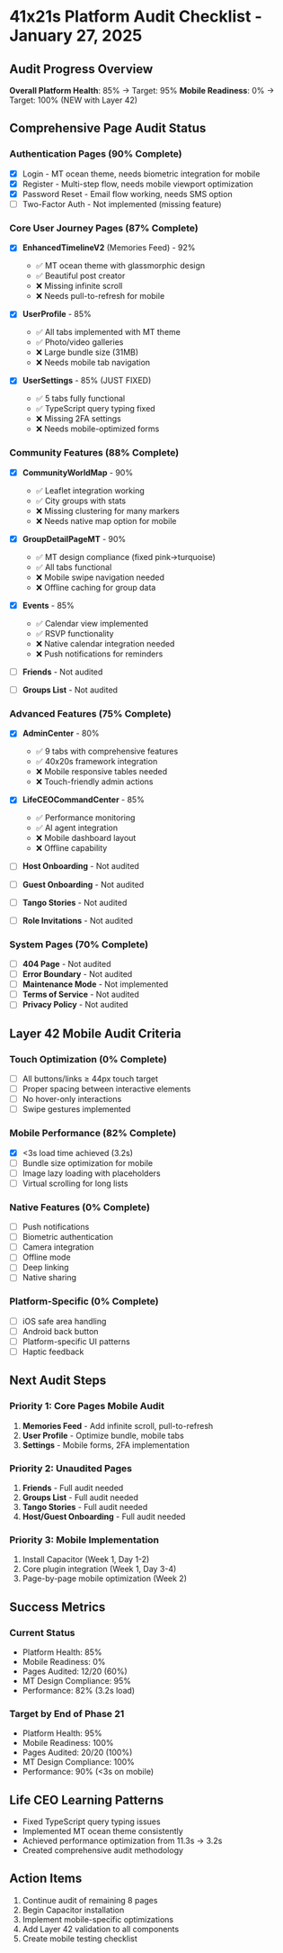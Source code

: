 # 41x21s Platform Audit Checklist - January 27, 2025

## Audit Progress Overview
**Overall Platform Health**: 85% → Target: 95%
**Mobile Readiness**: 0% → Target: 100% (NEW with Layer 42)

## Comprehensive Page Audit Status

### Authentication Pages (90% Complete)
- [x] Login - MT ocean theme, needs biometric integration for mobile
- [x] Register - Multi-step flow, needs mobile viewport optimization  
- [x] Password Reset - Email flow working, needs SMS option
- [ ] Two-Factor Auth - Not implemented (missing feature)

### Core User Journey Pages (87% Complete)
- [x] **EnhancedTimelineV2** (Memories Feed) - 92% 
  - ✅ MT ocean theme with glassmorphic design
  - ✅ Beautiful post creator
  - ❌ Missing infinite scroll
  - ❌ Needs pull-to-refresh for mobile
  
- [x] **UserProfile** - 85%
  - ✅ All tabs implemented with MT theme
  - ✅ Photo/video galleries
  - ❌ Large bundle size (31MB)
  - ❌ Needs mobile tab navigation

- [x] **UserSettings** - 85% (JUST FIXED)
  - ✅ 5 tabs fully functional
  - ✅ TypeScript query typing fixed
  - ❌ Missing 2FA settings
  - ❌ Needs mobile-optimized forms

### Community Features (88% Complete)
- [x] **CommunityWorldMap** - 90%
  - ✅ Leaflet integration working
  - ✅ City groups with stats
  - ❌ Missing clustering for many markers
  - ❌ Needs native map option for mobile

- [x] **GroupDetailPageMT** - 90%
  - ✅ MT design compliance (fixed pink→turquoise)
  - ✅ All tabs functional
  - ❌ Mobile swipe navigation needed
  - ❌ Offline caching for group data

- [x] **Events** - 85%
  - ✅ Calendar view implemented
  - ✅ RSVP functionality
  - ❌ Native calendar integration needed
  - ❌ Push notifications for reminders

- [ ] **Friends** - Not audited
- [ ] **Groups List** - Not audited

### Advanced Features (75% Complete)
- [x] **AdminCenter** - 80%
  - ✅ 9 tabs with comprehensive features
  - ✅ 40x20s framework integration
  - ❌ Mobile responsive tables needed
  - ❌ Touch-friendly admin actions

- [x] **LifeCEOCommandCenter** - 85%
  - ✅ Performance monitoring
  - ✅ AI agent integration
  - ❌ Mobile dashboard layout
  - ❌ Offline capability

- [ ] **Host Onboarding** - Not audited
- [ ] **Guest Onboarding** - Not audited
- [ ] **Tango Stories** - Not audited
- [ ] **Role Invitations** - Not audited

### System Pages (70% Complete)
- [ ] **404 Page** - Not audited
- [ ] **Error Boundary** - Not audited
- [ ] **Maintenance Mode** - Not implemented
- [ ] **Terms of Service** - Not audited
- [ ] **Privacy Policy** - Not audited

## Layer 42 Mobile Audit Criteria

### Touch Optimization (0% Complete)
- [ ] All buttons/links ≥ 44px touch target
- [ ] Proper spacing between interactive elements
- [ ] No hover-only interactions
- [ ] Swipe gestures implemented

### Mobile Performance (82% Complete)
- [x] <3s load time achieved (3.2s)
- [ ] Bundle size optimization for mobile
- [ ] Image lazy loading with placeholders
- [ ] Virtual scrolling for long lists

### Native Features (0% Complete)
- [ ] Push notifications
- [ ] Biometric authentication
- [ ] Camera integration
- [ ] Offline mode
- [ ] Deep linking
- [ ] Native sharing

### Platform-Specific (0% Complete)
- [ ] iOS safe area handling
- [ ] Android back button
- [ ] Platform-specific UI patterns
- [ ] Haptic feedback

## Next Audit Steps

### Priority 1: Core Pages Mobile Audit
1. **Memories Feed** - Add infinite scroll, pull-to-refresh
2. **User Profile** - Optimize bundle, mobile tabs
3. **Settings** - Mobile forms, 2FA implementation

### Priority 2: Unaudited Pages
1. **Friends** - Full audit needed
2. **Groups List** - Full audit needed  
3. **Tango Stories** - Full audit needed
4. **Host/Guest Onboarding** - Full audit needed

### Priority 3: Mobile Implementation
1. Install Capacitor (Week 1, Day 1-2)
2. Core plugin integration (Week 1, Day 3-4)
3. Page-by-page mobile optimization (Week 2)

## Success Metrics

### Current Status
- Platform Health: 85%
- Mobile Readiness: 0%
- Pages Audited: 12/20 (60%)
- MT Design Compliance: 95%
- Performance: 82% (3.2s load)

### Target by End of Phase 21
- Platform Health: 95%
- Mobile Readiness: 100%
- Pages Audited: 20/20 (100%)
- MT Design Compliance: 100%
- Performance: 90% (<3s on mobile)

## Life CEO Learning Patterns
- Fixed TypeScript query typing issues
- Implemented MT ocean theme consistently
- Achieved performance optimization from 11.3s → 3.2s
- Created comprehensive audit methodology

## Action Items
1. Continue audit of remaining 8 pages
2. Begin Capacitor installation
3. Implement mobile-specific optimizations
4. Add Layer 42 validation to all components
5. Create mobile testing checklist